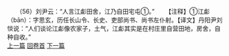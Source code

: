 　　（56）刘尹云：“人言江虨田舍，江乃自田宅屯①。”
　　【注释】①江虨（bān）：字思玄，历任长山令、长史、吏部尚书、尚书左仆射。【译文】丹阳尹刘惔说：“人们谈论江虨像农家子，土气，江虨其实是在村庄里自营田地，房舍，自种自收。”
<br>[上一篇](09_55) [回卷首](09_00) [下一篇](09_57)

